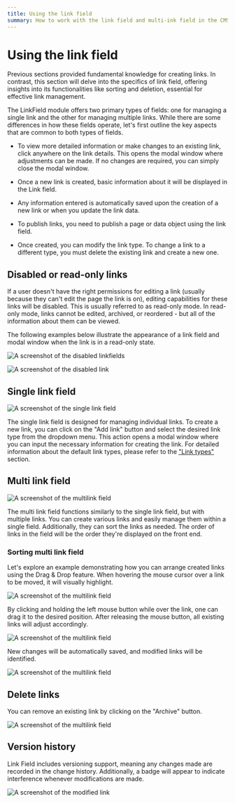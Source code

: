 ```yaml
---
title: Using the link field
summary: How to work with the link field and multi-ink field in the CMS.
---
```


# Using the link field

Previous sections provided fundamental knowledge for creating links. In contrast, this section will delve into the specifics of link field, offering insights into its functionalities like sorting and deletion, essential for effective link management.

The LinkField module offers two primary types of fields: one for managing a single link and the other for managing multiple links. While there are some differences in how these fields operate, let's first outline the key aspects that are common to both types of fields.

  - To view more detailed information or make changes to an existing link, click anywhere on the link details. This opens the modal window where adjustments can be made. If no changes are required, you can simply close the modal window.

  - Once a new link is created, basic information about it will be displayed in the Link field.

  - Any information entered is automatically saved upon the creation of a new link or when you update the link data.

  - To publish links, you need to publish a page or data object using the link field. 

  - Once created, you can modify the link type. To change a link to a different type, you must delete the existing link and create a new one.

## Disabled or read-only links

If a user doesn't have the right permissions for editing a link (usually because they can't edit the page the link is on), editing capabilities for these links will be disabled. This is usually referred to as read-only mode. In read-only mode, links cannot be edited, archived, or reordered - but all of the information about them can be viewed.

The following examples below illustrate the appearance of a link field and modal window when the link is in a read-only state.

![A screenshot of the disabled linkfields](./_images/disabled_linkfields.png)

![A screenshot of the disabled link](./_images/disabled_link.png)

## Single link field

![A screenshot of the single link field](./_images/single_link_field.png)

The single link field is designed for managing individual links. To create a new link, you can click on the "Add link" button and select the desired link type from the dropdown menu. This action opens a modal window where you can input the necessary information for creating the link. For detailed information about the default link types, please refer to the ["Link types"](./01_links_types.md) section.

## Multi link field

![A screenshot of the multilink field](./_images/multi_link_field.png)

The multi link field functions similarly to the single link field, but with multiple links. You can create various links and easily manage them within a single field. Additionally, they can sort the links as needed. The order of links in the field will be the order they're displayed on the front end.

### Sorting multi link field

Let's explore an example demonstrating how you can arrange created links using the Drag & Drop feature.
When hovering the mouse cursor over a link to be moved, it will visually highlight.

![A screenshot of the multilink field](./_images/reorder_links_1.png)

By clicking and holding the left mouse button while over the link, one can drag it to the desired position. After releasing the mouse button, all existing links will adjust accordingly.

![A screenshot of the multilink field](./_images/reorder_links_2.png)

New changes will be automatically saved, and modified links will be identified.

![A screenshot of the multilink field](./_images/reorder_links_3.png)

## Delete links

You can remove an existing link by clicking on the "Archive" button.

![A screenshot of the multilink field](./_images/delete_button.png)

## Version history 

Link Field includes versioning support, meaning any changes made are recorded in the change history. Additionally, a badge will appear to indicate interference whenever modifications are made.

![A screenshot of the modified link](./_images/modified_link.png)
